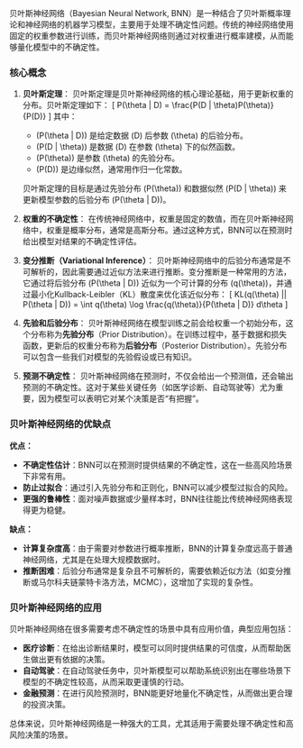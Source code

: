 贝叶斯神经网络（Bayesian Neural Network, BNN）是一种结合了贝叶斯概率理论和神经网络的机器学习模型，主要用于处理不确定性问题。传统的神经网络使用固定的权重参数进行训练，而贝叶斯神经网络则通过对权重进行概率建模，从而能够量化模型中的不确定性。

### 核心概念

1. **贝叶斯定理**：
   贝叶斯定理是贝叶斯神经网络的核心理论基础，用于更新权重的分布。贝叶斯定理如下：
   \[
   P(\theta | D) = \frac{P(D | \theta)P(\theta)}{P(D)}
   \]
   其中：
   - \(P(\theta | D)\) 是给定数据 \(D\) 后参数 \(\theta\) 的后验分布。
   - \(P(D | \theta)\) 是数据 \(D\) 在参数 \(\theta\) 下的似然函数。
   - \(P(\theta)\) 是参数 \(\theta\) 的先验分布。
   - \(P(D)\) 是边缘似然，通常用作归一化常数。

   贝叶斯定理的目标是通过先验分布 \(P(\theta)\) 和数据似然 \(P(D | \theta)\) 来更新模型参数的后验分布 \(P(\theta | D)\)。

2. **权重的不确定性**：
   在传统神经网络中，权重是固定的数值，而在贝叶斯神经网络中，权重是概率分布，通常是高斯分布。通过这种方式，BNN可以在预测时给出模型对结果的不确定性评估。
   
3. **变分推断（Variational Inference）**：
   贝叶斯神经网络中的后验分布通常是不可解析的，因此需要通过近似方法来进行推断。变分推断是一种常用的方法，它通过将后验分布 \(P(\theta | D)\) 近似为一个可计算的分布 \(q(\theta)\)，并通过最小化Kullback-Leibler（KL）散度来优化该近似分布：
   \[
   KL(q(\theta) || P(\theta | D)) = \int q(\theta) \log \frac{q(\theta)}{P(\theta | D)} d\theta
   \]

4. **先验和后验分布**：
   贝叶斯神经网络在模型训练之前会给权重一个初始分布，这个分布称为**先验分布**（Prior Distribution）。在训练过程中，基于数据和损失函数，更新后的权重分布称为**后验分布**（Posterior Distribution）。先验分布可以包含一些我们对模型的先验假设或已有知识。

5. **预测不确定性**：
   贝叶斯神经网络在预测时，不仅会给出一个预测值，还会输出预测的不确定性。这对于某些关键任务（如医学诊断、自动驾驶等）尤为重要，因为模型可以表明它对某个决策是否“有把握”。

### 贝叶斯神经网络的优缺点

**优点：**
- **不确定性估计**：BNN可以在预测时提供结果的不确定性，这在一些高风险场景下非常有用。
- **防止过拟合**：通过引入先验分布和正则化，BNN可以减少模型过拟合的风险。
- **更强的鲁棒性**：面对噪声数据或少量样本时，BNN往往能比传统神经网络表现得更为稳健。

**缺点：**
- **计算复杂度高**：由于需要对参数进行概率推断，BNN的计算复杂度远高于普通神经网络，尤其是在处理大规模数据时。
- **推断困难**：后验分布通常是复杂且不可解析的，需要依赖近似方法（如变分推断或马尔科夫链蒙特卡洛方法，MCMC），这增加了实现的复杂性。

### 贝叶斯神经网络的应用

贝叶斯神经网络在很多需要考虑不确定性的场景中具有应用价值，典型应用包括：
- **医疗诊断**：在给出诊断结果时，模型可以同时提供结果的可信度，从而帮助医生做出更有依据的决策。
- **自动驾驶**：在自动驾驶任务中，贝叶斯模型可以帮助系统识别出在哪些场景下模型的不确定性较高，从而采取更谨慎的行动。
- **金融预测**：在进行风险预测时，BNN能更好地量化不确定性，从而做出更合理的投资决策。

总体来说，贝叶斯神经网络是一种强大的工具，尤其适用于需要处理不确定性和高风险决策的场景。
<!--stackedit_data:
eyJoaXN0b3J5IjpbMTczMjM5NTgwMl19
-->